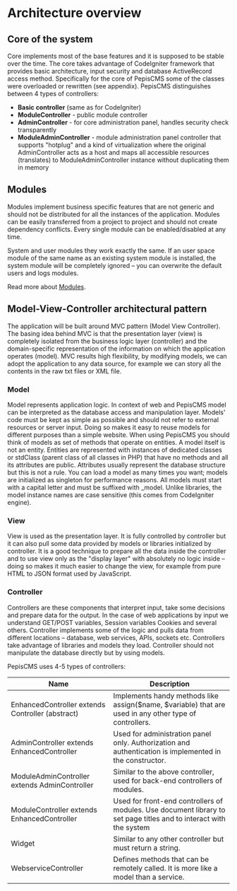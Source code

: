 # Architecture overview

## Core of the system

Core implements most of the base features and it is supposed to be stable over the time. The
core takes advantage of CodeIgniter framework that provides basic architecture, input security
and database ActiveRecord access method. Specifically for the core of PepisCMS some of the
classes were overloaded or rewritten (see appendix). PepisCMS distinguishes between 4 types
of controllers:

* **Basic controller** (same as for CodeIgniter)
* **ModuleController** - public module controller
* **AdminController** - for core administration panel, handles security check transparently
* **ModuleAdminController** - module administration panel controller that supports
"hotplug" and a kind of virtualization where the original AdminController acts as a host
and maps all accessible resources (translates) to ModuleAdminController instance
without duplicating them in memory

## Modules

Modules implement business specific features that are not generic and should not be
distributed for all the instances of the application. Modules can be easily transferred from a
project to project and should not create dependency conflicts. Every single module can be
enabled/disabled at any time.

System and user modules they work exactly the same. If an user space module of the same
name as an existing system module is installed, the system module will be completely ignored –
you can overwrite the default users and logs modules.

Read more about [Modules](MODULES.md).

## Model-View-Controller architectural pattern

The application will be built around MVC pattern (Model View Controller). The basing idea behind MVC is that the presentation layer (view) is completely isolated from the business logic layer (controller) and the domain-specific representation of the information on which the application operates (model). 
MVC results high flexibility, by modifying models, we can adopt the application to any data source, for example we can story all the contents in the raw txt files or XML file. 

### Model 

Model represents application logic. In context of web and PepisCMS model can be interpreted as the database access and manipulation layer. Models' code must be kept as simple as possible and should not refer to external resources or server input. Doing so makes it easy to reuse models for different purposes than a simple website. 
When using PepisCMS you should think of models as set of methods that operate on entities. A model itself is not an entity. Entities are represented with instances of dedicated classes or stdClass (parent class of all classes in PHP) that have no methods and all its attributes are public. Attributes usually represent the database structure but this is not a rule. You can load a model as many times you want; models are initialized as singleton for performance reasons. 
All models must start with a capital letter and must be suffixed with _model. Unlike libraries, the model instance names are case sensitive (this comes from CodeIgniter engine). 

### View 

View is used as the presentation layer. It is fully controlled by controller but it can also pull some data provided by models or libraries initialized by controller. It is a good technique to prepare all the data inside the controller and to use view only as the "display layer" with absolutely no logic inside – doing so makes it much easier to change the view, for example from pure HTML to JSON format used by JavaScript. 

### Controller

Controllers are these components that interpret input, take some decisions and prepare data for the output. In the case of web applications by input we understand GET/POST variables, Session variables Cookies and several others. Controller implements some of the logic and pulls data from different locations – database, web services, APIs, sockets etc. 
Controllers take advantage of libraries and models they load. Controller should not manipulate the database directly but by using models. 

PepisCMS uses 4-5 types of controllers:


| Name                                              | Description                                                                                                         |
|---------------------------------------------------|---------------------------------------------------------------------------------------------------------------------|
| EnhancedController extends Controller (abstract)  | Implements handy methods like assign($name, $variable) that are used in any other type of controllers.              |
| AdminController extends EnhancedController        | Used for administration panel only. Authorization and authentication is implemented in the constructor.             |
| ModuleAdminController extends AdminController     | Similar to the above controller, used for back-end controllers of modules.                                          |
| ModuleController extends EnhancedController       | Used for front-end controllers of modules. Use document library to set page titles and to interact with the system  |
| Widget                                            | Similar to any other controller but must return a string.                                                           |
| WebserviceController                              | Defines methods that can be remotely called. It is more like a model than a service.                                |
